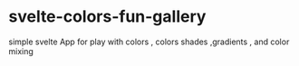 # svelte-colors-fun-gallery
simple svelte App for play with colors , colors shades ,gradients , and color mixing  
